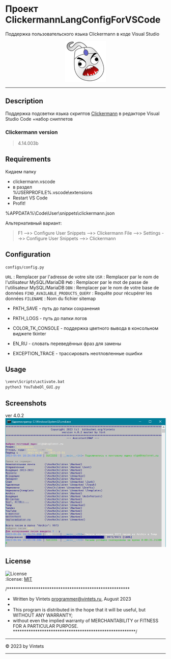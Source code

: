 
# Проект ClickermannLangConfigForVSCode

Поддержка пользовательского языка Clickermann в коде Visual Studio

<div align="center">
<a href="#readme" target="_blank">
<img src="https://github.com/Vintets/ClickermannLangConfigForVSCode/raw/master/clickermann.vscode/images/Clickermann-v4_Mainicon.svg" height="128"/>
</a>
</div>

--------------------------------------------------------------------------------


## Description

Поддержка подсветки языка скриптов [Clickermann](http://crapware.aidf.org) в редакторе Visual Studio Code
+набор сниппетов

### Clickermann version

> 4.14.003b


## Requirements

Кидаем папку
- clickermann.vscode
- в раздел <br />%USERPROFILE%\.vscode\extensions
- Restart VS Code
- Profit!

%APPDATA%\Code\User\snippets\clickermann.json

Альтернативный вариант:
> F1 -->> Configure User Snippets -->> Clickermann
> File -->> Settings -->> Configure User Snippets -->> Clickermann


## Configuration

`configs/config.py`

``URL`` : Remplacer par l'adresse de votre site
``USR`` : Remplacer par le nom de l'utilisateur MySQL/MariaDB
``PWD`` : Remplacer par le mot de passe de l'utilisateur MySQL/MariaDB
``DBN`` : Remplacer par le nom de votre base de données
``FIND_AVAILABLE_PRODUCTS_QUERY`` : Requête pour récupérer les données
``FILENAME`` : Nom du fichier sitemap

- PATH_SAVE - путь до папки сохранения
- PATH_LOGS - путь до папки логов
- COLOR_TK_CONSOLE - поддержка цветного вывода в консольном виджете tkinter

- EN_RU - словать переведённых фраз для замены
- EXCEPTION_TRACE - трассировать неотловленные ошибки

## Usage

```cmd
\venv\Scripts\activate.bat
python3 YouTubeDl_GUI.py
```

## Screenshots

ver 4.0.2 <br />
![Скриншот работы скрипта](https://github.com/Vintets/AssistantIMAP/raw/master/screenshots/2023-04-04_16-25-41_screenshot_1.png)



## License

![License](https://img.shields.io/badge/license-MIT-green) <br />
:license:  [MIT](https://github.com/toorusr/sitemap-generator/tree/master/LICENSE)

/*******************************************************
 * Written by Vintets <programmer@vintets.ru>, August 2023
 *
 * This program is distributed in the hope that it will be useful, but WITHOUT ANY WARRANTY;
 * without even the implied warranty of MERCHANTABILITY or FITNESS FOR A PARTICULAR PURPOSE.
*******************************************************/

____

:copyright: 2023 by Vintets
____
